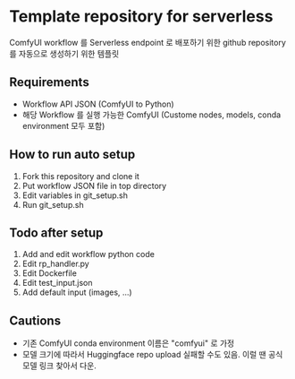 Template repository for serverless
================
ComfyUI workflow 를 Serverless endpoint 로 배포하기 위한 github repository 를 자동으로 생성하기 위한 템플릿

Requirements
----------------
- Workflow API JSON (ComfyUI to Python)
- 해당 Workflow 를 실행 가능한 ComfyUI (Custome nodes, models, conda environment 모두 포함)

How to run auto setup
----------------
1. Fork this repository and clone it
2. Put workflow JSON file in top directory
3. Edit variables in git_setup.sh
4. Run git_setup.sh

Todo after setup
----------------
1. Add and edit workflow python code
2. Edit rp_handler.py
3. Edit Dockerfile
4. Edit test_input.json
5. Add default input (images, ...) 

Cautions
----------------
- 기존 ComfyUI conda environment 이름은 "comfyui" 로 가정
- 모델 크기에 따라서 Huggingface repo upload 실패할 수도 있음. 이럴 땐 공식 모델 링크 찾아서 다운.